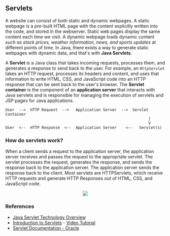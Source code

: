 ## Servlets

A website can consist of both static and dynamic webpages. A static webpage is a pre-built HTML page with the content explicitly written into the code, and stored in the webserver. Static web pages display the same content each time we visit. A dynamic webpage loads dynamic content *such as stock prices, weather information, news, and sports updates* at different points of time.  In Java, there exists a way to generate static webpages with dynamic data, and that's with **Java Servlets**.

A **Servlet** is a Java class that takes incoming requests, processes them, and generates a response to send back to the user. For example, an `HttpServlet` takes an HTTP request, processes its headers and content, and uses that information to write HTML, CSS, and JavaScript code into an HTTP response that can be sent back to the user's browser. The **Servlet container** is the component of an **application server** that interacts with Java servlets and is responsible for managing the execution of servlets and JSP pages for Java applications.

```
User  -->  HTTP Request  -->   Application Server  -->  Servlet Container  
                                                               |
                                                               V   
User  <--  HTTP Response  <--  Application Server    <--   Servlet(s)  
``` 

### How do servlets work?

When a client sends a request to the application server, the application server receives and passes the request to the appropriate servlet. The servlet processes the request, generates the response, and sends the response back to the application server.  The application server sends the response back to the client. Most servlets are HTTPServlets, which receive HTTP requests and generate HTTP Responses out of HTML, CSS, and JavaScript code. 

<div align="center"> <img src="./../../images/Servlet.jpg"> </div>


### References

* [Java Servlet Technology Overview](https://www.oracle.com/java/technologies/servlet-technology.html)
* [Introduction to Servlets](https://www.edureka.co/blog/java-servlets) - [Video Tutorial](https://youtu.be/ewiOaDitBBw)
* [Servlet Documentation - Oracle](https://javaee.github.io/servlet-spec/downloads/servlet-3.1/Final/servlet-3_1-final.pdf)
